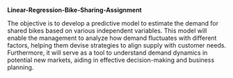 **Linear-Regression-Bike-Sharing-Assignment**

The objective is to develop a predictive model to estimate the demand for shared bikes based on various independent variables. This model will enable the management to analyze how demand fluctuates with different factors, helping them devise strategies to align supply with customer needs. Furthermore, it will serve as a tool to understand demand dynamics in potential new markets, aiding in effective decision-making and business planning.
